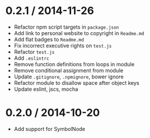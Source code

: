 
0.2.1 / 2014-11-26
==================

 * Refactor npm script targets in `package.json`
 * Add link to personal website to copyright in `Readme.md`
 * Add flat badges to `Readme.md`
 * Fix incorrect executive rights on `test.js`
 * Refactor `test.js`
 * Add `.eslintrc`
 * Remove function definitions from loops in module
 * Remove conditional assignment from module
 * Update `.gitignore`, `.npmignore`, bower ignore
 * Refactor module to disallow space after object keys
 * Update eslint, jscs, mocha

0.2.0 / 2014-10-20
==================

 * Add support for SymbolNode
